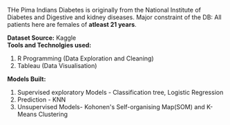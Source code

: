 THe Pima Indians Diabetes is originally from the National Institute of Diabetes and Digestive and kidney diseases. 
Major constraint of the DB: All patients here are females of **atleast 21 years**.

**Dataset Source:** Kaggle   
**Tools and Technolgies used:**    
  1. R Programming (Data Exploration and Cleaning)    
  2. Tableau (Data Visualisation)      

**Models Built:**
1. Supervised exploratory Models - Classification tree, Logistic Regression
2. Prediction - KNN
3. Unsupervised Models- Kohonen's Self-organising Map(SOM) and K-Means Clustering

